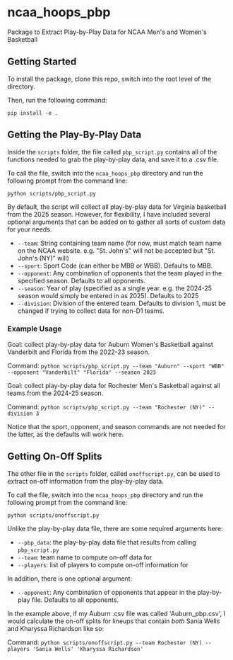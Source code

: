 # ncaa_hoops_pbp
Package to Extract Play-by-Play Data for NCAA Men's and Women's Basketball

## Getting Started

To install the package, clone this repo, switch into the root level of the directory. 

Then, run the following command:

`pip install -e .`

## Getting the Play-By-Play Data

Inside the `scripts` folder, the file called `pbp_script.py` contains all of the functions needed to grab the play-by-play data, and save it to a .csv file.

To call the file, switch into the `ncaa_hoops_pbp` directory and run the following prompt from the command line:

`python scripts/pbp_script.py`

By default, the script will collect all play-by-play data for Virginia basketball from the 2025 season. However, for flexibility, I have included several optional arguments that can be added on to gather all sorts of custom data for your needs.

* `--team`: String containing team name (for now, must match team name on the NCAA website. e.g. "St. John's" will not be accepted but "St. John's (NY)" will)
* `--sport`: Sport Code (can either be MBB or WBB). Defaults to MBB.
* `--opponent`: Any combination of opponents that the team played in the specified season. Defaults to all opponents.
* `--season`: Year of play (specified as a single year. e.g. the 2024-25 season would simply be entered in as 2025). Defaults to 2025
* `--division`: Division of the entered team. Defaults to division 1, must be changed if trying to collect data for non-D1 teams.

### Example Usage

Goal: collect play-by-play data for Auburn Women's Basketball against Vanderbilt and Florida from the 2022-23 season.

Command: `python scripts/pbp_script.py --team "Auburn" --sport "WBB" --opponent "Vanderbilt" "Florida" --season 2023`

Goal: collect play-by-play data for Rochester Men's Basketball against all teams from the 2024-25 season.

Command: `python scripts/pbp_script.py --team "Rochester (NY)" --division 3`

Notice that the sport, opponent, and season commands are not needed for the latter, as the defaults will work here.

## Getting On-Off Splits

The other file in the `scripts` folder, called `onoffscript.py`, can be used to extract on-off information from the play-by-play data.

To call the file, switch into the `ncaa_hoops_pbp` directory and run the following prompt from the command line:

`python scripts/onoffscript.py`

Unlike the play-by-play data file, there are some required arguments here:

* `--pbp_data`: the play-by-play data file that results from calling `pbp_script.py`
* `--team`: team name to compute on-off data for
* `--players`: list of players to compute on-off information for

In addition, there is one optional argument:

* `--opponent`: Any combination of opponents that appear in the play-by-play file. Defaults to all opponents.

In the example above, if my Auburn .csv file was called 'Auburn_pbp.csv', I would calculate the on-off splits for lineups that contain *both* Sania Wells and Kharyssa Richardson like so:

Command: `python scripts/onoffscript.py --team Rochester (NY) --players 'Sania Wells' 'Kharyssa Richardson'`

